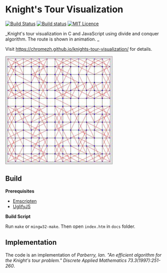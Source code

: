 # Knight's Tour Visualization

[![Build Status](https://travis-ci.org/chromezh/knights-tour-visualization.svg?branch=master)](https://travis-ci.org/chromezh/knights-tour-visualization) [![Build status](https://ci.appveyor.com/api/projects/status/a3t55hc7dcxlwlg2?svg=true)](https://ci.appveyor.com/project/chromezh/knights-tour-visualization) [![MIT Licence](https://badges.frapsoft.com/os/mit/mit.svg?v=103)](https://opensource.org/licenses/mit-license.php)

_Knight's tour visualization in C and JavaScript using divide and conquer algorithm. The route is shown in animation. _

Visit https://chromezh.github.io/knights-tour-visualization/ for details.

![Knight's Tour on a 14*14 board](demo.jpg)

## Build

**Prerequisites**

* [Emscripten](http://kripken.github.io/emscripten-site/)
* [UglifyJS](http://lisperator.net/uglifyjs/)

**Build Script**

Run `make` or `mingw32-make`. Then open `index.htm` in `docs` folder.

## Implementation

The code is an implementation of _Parberry, Ian. "An efficient algorithm for the Knight's tour problem." Discrete Applied Mathematics 73.3(1997):251-260_.
